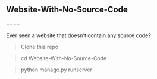 ## Website-With-No-Source-Code
====

Ever seen a website that doesn't contain any source code?

> Clone this repo

> cd Website-With-No-Source-Code

> python manage.py runserver
